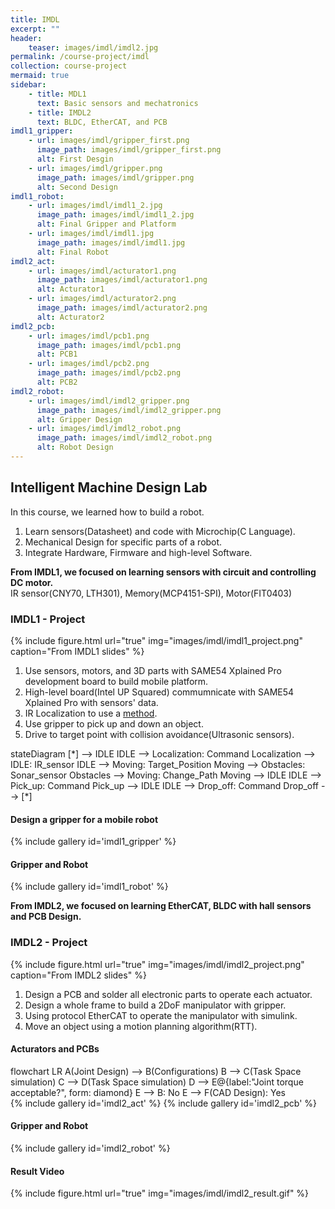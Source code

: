 ```yaml
---
title: IMDL
excerpt: ""
header:
    teaser: images/imdl/imdl2.jpg
permalink: /course-project/imdl
collection: course-project
mermaid: true
sidebar:
    - title: MDL1
      text: Basic sensors and mechatronics
    - title: IMDL2
      text: BLDC, EtherCAT, and PCB
imdl1_gripper:
    - url: images/imdl/gripper_first.png
      image_path: images/imdl/gripper_first.png
      alt: First Desgin
    - url: images/imdl/gripper.png
      image_path: images/imdl/gripper.png
      alt: Second Design
imdl1_robot:
    - url: images/imdl/imdl1_2.jpg
      image_path: images/imdl/imdl1_2.jpg
      alt: Final Gripper and Platform
    - url: images/imdl/imdl1.jpg
      image_path: images/imdl/imdl1.jpg
      alt: Final Robot
imdl2_act:
    - url: images/imdl/acturator1.png
      image_path: images/imdl/acturator1.png
      alt: Acturator1
    - url: images/imdl/acturator2.png
      image_path: images/imdl/acturator2.png
      alt: Acturator2
imdl2_pcb:
    - url: images/imdl/pcb1.png
      image_path: images/imdl/pcb1.png
      alt: PCB1
    - url: images/imdl/pcb2.png
      image_path: images/imdl/pcb2.png
      alt: PCB2
imdl2_robot:
    - url: images/imdl/imdl2_gripper.png
      image_path: images/imdl/imdl2_gripper.png
      alt: Gripper Design
    - url: images/imdl/imdl2_robot.png
      image_path: images/imdl/imdl2_robot.png
      alt: Robot Design
---
```

## Intelligent Machine Design Lab

In this course, we learned how to build a robot.
1. Learn sensors(Datasheet) and code with Microchip(C Language).
2. Mechanical Design for specific parts of a robot.
3. Integrate Hardware, Firmware and high-level Software.
   

**From IMDL1, we focused on learning sensors with circuit and controlling DC motor.**   
IR sensor(CNY70, LTH301), Memory(MCP4151-SPI), Motor(FIT0403)
   

### IMDL1 - Project
{% include figure.html url="true" img="images/imdl/imdl1_project.png" caption="From IMDL1 slides" %}
1. Use sensors, motors, and 3D parts with SAME54 Xplained Pro development board to build mobile platform.
2. High-level board(Intel UP Squared) commumnicate with SAME54 Xplained Pro with sensors' data.
3. IR Localization to use a [method](https://ieeexplore.ieee.org/document/1267272).
4. Use gripper to pick up and down an object.
5. Drive to target point with collision avoidance(Ultrasonic sensors).
   

<div class="mermaid">
stateDiagram
    [*] --> IDLE
    IDLE --> Localization: Command
    Localization --> IDLE: IR_sensor
    IDLE --> Moving: Target_Position
    Moving --> Obstacles: Sonar_sensor
    Obstacles --> Moving: Change_Path
    Moving --> IDLE
    IDLE --> Pick_up: Command
    Pick_up --> IDLE
    IDLE --> Drop_off: Command
    Drop_off --> [*]
</div>

#### Design a gripper for a mobile robot
{% include gallery id='imdl1_gripper' %}
   

#### Gripper and Robot
{% include gallery id='imdl1_robot' %}
   

**From IMDL2, we focused on learning EtherCAT, BLDC with hall sensors and PCB Design.**

### IMDL2 - Project
{% include figure.html url="true" img="images/imdl/imdl2_project.png" caption="From IMDL2 slides" %}
1. Design a PCB and solder all electronic parts to operate each actuator.
2. Design a whole frame to build a 2DoF manipulator with gripper.
3. Using protocol EtherCAT to operate the manipulator with simulink.
4. Move an object using a motion planning algorithm(RTT).

#### Acturators and PCBs
<div class="mermaid">
flowchart LR
  A(Joint Design) --> B(Configurations)
  B --> C(Task Space simulation)
  C --> D(Task Space simulation)
  D --> E@{label:"Joint torque acceptable?", form: diamond}
  E --> B: No
  E --> F(CAD Design): Yes
</div>
{% include gallery id='imdl2_act' %}
{% include gallery id='imdl2_pcb' %}
    


#### Gripper and Robot
{% include gallery id='imdl2_robot' %}

#### Result Video
{% include figure.html url="true" img="images/imdl/imdl2_result.gif" %}